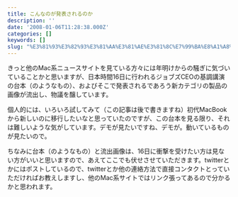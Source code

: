```yaml
---
title: こんなのが発表されるのか
description: ''
date: '2008-01-06T11:28:38.000Z'
categories: []
keywords: []
slug: "%E3%81%93%E3%82%93%E3%81%AA%E3%81%AE%E3%81%8C%E7%99%BA%E8%A1%A8%E3%81%95%E3%82%8C%E3%82%8B%E3%81%AE%E3%81%8B"
---
```

きっと他のMac系ニュースサイトを見ている方々には年明けからの騒ぎに気づいていることかと思いますが、日本時間16日に行われるジョブズCEOの基調講演の台本（のようなもの）、およびそこで発表されるであろう新カテゴリの製品の画像が流出し、物議を醸しています。

個人的には、いろいろ試してみて（この記事は後で書きますね）初代MacBookから新しいのに移行したいなと思っていたのですが、この台本を見る限り、それは難しいような気がしています。デモが見たいですね、デモが。動いているものが見たいので。

ちなみに台本（のようなもの）と流出画像は、16日に衝撃を受けたい方は見ない方がいいと思いますので、あえてここでも伏せさせていただきます。twitterとかにはポストしているので、twitterとか他の連絡方法で直接コンタクトとっていただければお教えしますし、他のMac系サイトではリンク張ってあるので分かるかと思われます。